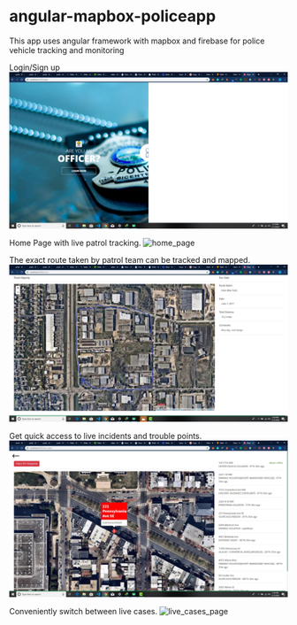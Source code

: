 # angular-mapbox-policeapp


This app uses angular framework with mapbox and firebase for police vehicle tracking and monitoring




Login/Sign up
![lgin_page](https://github.com/Davies-K/angular-mapbox-policeapp/blob/master/screenshots/loginpage.JPG)


Home Page with live patrol tracking.
![home_page](https://github.com/Davies-K/angular-mapbox-policeapp/blob/master/screenshots/police_home.gif)


The exact route taken by patrol team can be tracked and mapped.
![track_route_page](https://github.com/Davies-K/angular-mapbox-policeapp/blob/master/screenshots/track_route_page.JPG)


Get quick access to live incidents and trouble points.
![live_cases_page](https://github.com/Davies-K/angular-mapbox-policeapp/blob/master/screenshots/live_cases.JPG)



Conveniently switch between live cases.
![live_cases_page](https://github.com/Davies-K/angular-mapbox-policeapp/blob/master/screenshots/live_cases_gif.gif)

